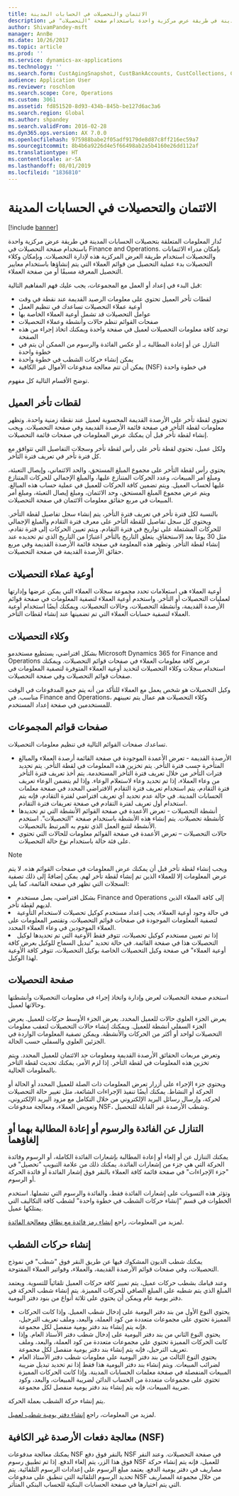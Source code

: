 ```yaml
---
title: الائتمان والتحصيلات في الحسابات المدينة
description: تتم إدارة معلومات تحصيلات الحسابات المدينة في طريقة عرض مركزية واحدة باستخدام صفحة "التحصيلات" في Microsoft Dynamics 365 for Finance and Operations. بإمكان مدراء الائتمانات والتحصيلات استخدام طريقة العرض المركزية هذه لإدارة التحصيلات. وبإمكان وكلاء التحصيلات بدء عملية التحصيل من قوائم العملاء التي يتم إنشاؤها باستخدام معايير التحصيل المعرفة مسبقًا أو من صفحة العملاء.
author: ShivamPandey-msft
manager: AnnBe
ms.date: 10/26/2017
ms.topic: article
ms.prod: ''
ms.service: dynamics-ax-applications
ms.technology: ''
ms.search.form: CustAgingSnapshot, CustBankAccounts, CustCollections, CustCollectionsActivitiesListPage, CustCollectionsAgent, CustCollectionsCaseListPage, CustCollectionsPool, CustCollectionsPoolsListPage, CustTable
audience: Application User
ms.reviewer: roschlom
ms.search.scope: Core, Operations
ms.custom: 3061
ms.assetid: fd851520-8d93-434b-845b-be127d6ac3a6
ms.search.region: Global
ms.author: shpandey
ms.search.validFrom: 2016-02-28
ms.dyn365.ops.version: AX 7.0.0
ms.openlocfilehash: 975988babe2f05adf9179de8d87c8ff216ec59a7
ms.sourcegitcommit: 8b4b6a9226d4e5f66498ab2a5b4160e26dd112af
ms.translationtype: HT
ms.contentlocale: ar-SA
ms.lasthandoff: 08/01/2019
ms.locfileid: "1836810"
---
```

# <a name="credit-and-collections-in-accounts-receivable"></a>الائتمان والتحصيلات في الحسابات المدينة

[!include [banner](../includes/banner.md)]

تُدار المعلومات المتعلقة بتحصيلات الحسابات المدينة في طريقة عرض مركزية واحدة باستخدام صفحة التحصيلات في Finance and Operations. بإمكان مدراء الائتمانات والتحصيلات استخدام طريقة العرض المركزية هذه لإدارة التحصيلات. وبإمكان وكلاء التحصيلات بدء عملية التحصيل من قوائم العملاء التي يتم إنشاؤها باستخدام معايير التحصيل المعرفة مسبقًا أو من صفحة العملاء.

قبل البدء في إعداد أو العمل مع المجموعات، يجب عليك فهم المفاهيم التالية:
-   لقطات تأخر العميل تحتوي على معلومات الرصيد القديمة عند نقطة في وقت
-   أوعية عملاء التحصيلات تساعدك في تنظيم العمل
-   عوامل التحصيلات قد تشمل أوعية العملاء الخاصة بها
-   صفحات القوائم تنظم حالات وأنشطة وعملاء التحصيلات
-   توجد كافة معلومات التحصيلات لعميل في صفحة واحدة ويمكنك اتخاذ إجراء من هذه الصفحة
-   التنازل عن أو إعادة المطالبة بـ أو عكس الفائدة والرسوم من الممكن أن يتم في خطوة واحدة
-   يمكن إنشاء حركات الشطب في خطوة واحدة
-   يمكن أن تتم معالجة مدفوعات الأموال غير الكافية (NSF) في خطوة واحدة

توضح الأقسام التالية كل مفهوم.

## <a name="customer-aging-snapshots"></a>لقطات تأخر العميل 
تحتوي لقطة تأخر على الأرصدة القديمة المحسوبة لعميل عند نقطة زمنية واحدة. وتظهر معلومات لقطة التأخر في صفحة قائمة الأرصدة القديمة وفي صفحة التحصيلات. ويجب إنشاء لقطة تأخر قبل أن يمكنك عرض المعلومات في صفحات قائمة التحصيلات. 

ولكل عميل، تحتوي لقطة تأخر على رأس لقطة تأخر وسجلات التفاصيل التي تتوافق مع كل فترة تأخر في تعريف فترة التأخر. 

يحتوي رأس لقطة التأخر على مجموع المبلغ المستحق، والحد الائتماني، وإيصال التعبئة، ومبلغ أمر المبيعات، وعدد الحركات المتنازع عليها، والمبلغ الإجمالي للحركات المتنازع عليها لحساب العميل. ويتم تضمين كافة الحركات للعميل في عملية حساب هذه المبالغ. ويتم عرض مجموع المبلغ المستحق، وحد الائتمان، ومبلغ إيصال التعبئة، ومبلغ أمر المبيعات في مربع حقائق معلومات الائتمان في صفحة التحصيلات. 

بالنسبة لكل فترة تأخر في تعريف فترة التأخر، يتم إنشاء سجل تفاصيل لقطة التأخر. ويحتوي كل سجل تفاصيل للقطة التأخر على معرف فترة التقادم والمبلغ الإجمالي للحركات المشتملة على تواريخ في فترة التقادم. ويتم تعيين الحركات إلى فترة تقادم، مثل 30 يومًا بعد الاستحقاق. يتعلق التاريخ بالتأخر اعتبارًا من التاريخ الذي تم تحديده عند إنشاء لقطة التأخر. وتظهر هذه المعلومة في صفحة قائمة الأرصدة القديمة وفي مربع حقائق الأرصدة القديمة في صفحة التحصيلات.

## <a name="collections-customer-pools"></a> أوعية عملاء التحصيلات
أوعية العملاء هي استعلامات تحدد مجموعة سجلات العملاء التي يمكن عرضها وإدارتها لعمليات التحصيلات أو التأخر. واستخدم أوعية العملاء لتصفية المعلومات في صفحة قوائم الأرصدة القديمة، وأنشطة التحصيلات، وحالات التحصيلات. ويمكنك أيضًا استخدام أوعية العملاء لتصفية حسابات العملاء التي تم تضمينها عند إنشاء لقطات التأخر.

## <a name="collections-agents"></a>وكلاء التحصيلات
بشكل افتراضي، يستطيع مستخدمو Microsoft Dynamics 365 for Finance and Operations عرض كافة معلومات العملاء في صفحات قوائم التحصيلات. ويمكنك استخدام سجلات وكلاء التحصيلات لتحديد أوعية العملاء المتوفرة لتصفية المعلومات في صفحات قوائم التحصيلات وفي صفحة التحصيلات. 

وكيل التحصيلات هو شخص يعمل مع العملاء للتأكد من أنه يتم جمع المدفوعات في الوقت مناسب. في Finance and Operations، وكلاء التحصيلات هم عمال يتم تعيينهم للمستخدمين في صفحة إعداد المستخدم.

## <a name="collections-list-pages"></a>صفحات قوائم المجموعات
تساعدك صفحات القوائم التالية في تنظيم معلومات التحصيلات.
-   الأرصدة القديمة‬ - تعرض الأعمدة الموجودة في صفحة القائمة أرصدة العملاء والمبالغ المتأخرة حسب فترة التأخر. يتم تخزين هذه المعلومات في لقطة التأخر. يتم تحديد فترات التأخر من خلال تعريف فترة التأخر المستخدمة. يتم أخذ تعريف فترة التأخر من وعاء العملاء، إذا تم تحديد وعاء لاستعلام الوعاء. وإذا لم يتضمن الوعاء تعريف فترة التقادم، يتم استخدام تعريف فترة التقادم الافتراضي المحدد في صفحة معلمات الحسابات المدينة. في حالة عدم تحديد أي تعريف افتراضي لفترة التقادم، فإنه يتم استخدام أول تعريف لفترة التقادم في صفحة تعريفات فترة التقادم.
-   أنشطة التحصيلات - تعرض الأعمدة في صفحة القوائم الأنشطة التي تم تحديدها كأنشطة تحصيلات. يتم إنشاء هذه الأنشطة باستخدام صفحة "التحصيلات". استخدم الأنشطة لتتبع العمل الذي تقوم به المرتبط بالتحصيلات.
-   حالات التحصيلات – تعرض الأعمدة في صفحة القوائم معلومات للحالات التي تحتوي على فئة حالة باستخدام نوع حالة التحصيلات.

> [!NOTE]
> ويجب إنشاء لقطة تأخر قبل أن يمكنك عرض المعلومات في صفحات القوائم هذه. لا يتم عرض المعلومات إلا للعملاء الذين تم إنشاء لقطة تأخر لهم. يمكن إضافةً إلى ذلك تصفية السجلات التي تظهر في صفحة القائمة، كما يلي:
> <li>بشكل افتراضي، يصل مستخدم Finance and Operations إلى كافة العملاء الذين لديهم لقطة تأخر.</li>
> <li>في حالة وجود أوعية العملاء، يجب إعداد مستخدم كوكيل تحصيلات لاستخدام التأوعية لتصفية المعلومات الموجودة في صفحات قوائم التحصيلات. وتقتصر المعلومات على العملاء الموجودين في وعاء العملاء المحدد.</li>
> <li>إذا تم تعيين مستخدم كوكيل تحصيلات، تتوفر فقط الأوعية التي تم تحديدها لوكيل التحصيلات هذا في صفحة القائمة. في حالة تحديد "‏‫تبديل السماح للوكيل بعرض كافة أوعية العملاء‬" في صفحة وكيل التحصيلات الخاصة بوكيل التحصيلات، تتوفر كافة الأوعية لهذا الوكيل.</li>


## <a name="collections-page"></a> صفحة التحصيلات
استخدم صفحة التحصيلات لعرض وإدارة واتخاذ إجراء في معلومات التحصيلات وأنشطتها وحالاتها لعميل. 

يعرض الجزء العلوي حالات للعميل المحدد. يعرض الجزء الأوسط حركات للعميل. يعرض الجزء السفلي أنشطة للعميل. ويمكنك إنشاء حالات التحصيلات لتعقب معلومات التحصيلات لواحد أو أكثر من الحركات والأنشطة. ويمكن تصفية المعلومات الواردة في الجزئين العلوي والسفلي حسب الحالة. 

وتعرض مربعات الحقائق الأرصدة القديمة ومعلومات حد الائتمان للعميل المحدد. ويتم تخزين هذه المعلومات في لقطة التأخر. إذا لزم الأمر، يمكنك تحديث لقطة التأخر بالمعلومات الحالية. 

ويحتوي جزء الإجراء على أزرار تعرض المعلومات ذات الصلة للعميل المحدد أو الحالة أو الحركة أو النشاط. يمكنك أيضًا تنفيذ الإجراءات الشائعة، مثل تغيير حالة التحصيلات لحركة، وإرسال رسائل البريد الإلكتروني من خلال التكامل مع مزود البريد الإلكتروني، وتعويض العملاء، ومعالجة مدفوعات NSF، وشطب الأرصدة غير القابلة للتحصيل.

## <a name="waive-reinstate-or-reverse-interest-and-fees"></a> التنازل عن الفائدة والرسوم أو إعادة المطالبة بهما أو إلغاؤهما 
يمكنك التنازل عن أو إلغاء أو إعادة المطالبة بإشعارات الفائدة الكاملة، أو الرسوم وفائدة الحركة التي هي جزء من إشعارات الفائدة. يمكنك ذلك من علامة التبويب "تحصيل" في "جزء الإجراءات" في صفحة قائمة كافة العملاء بالنقر فوق إشعار الفائدة أو فائدة الحركة أو الرسوم. 

وتؤثر هذه التسويات على إشعارات الفائدة فقط، والفائدة والرسوم التي تشملها. استخدم الخطوات في قسم "إنشاء حركات الشطب في خطوة واحدة" لشطب كافة التكاليف التي يمتلكها عميل.

لمزيد من المعلومات، راجع [إنشاء رمز فائدة مع نطاق‬](tasks/create-interest-code-range.md) و[معالجة الفائدة](tasks/process-interest.md). 

## <a name="create-writeoff-transactions"></a>إنشاء حركات الشطب
يمكنك شطب الديون المشكوك فيها عن طريق النقر فوق "شطب" في نموذج التحصيلات، وفي صفحات قوائم الأرصدة القديمة، والعملاء، وفواتير العملاء المفتوحة. 

وعند قيامك بشطب حركات عميل، يتم تمييز كافة حركات العميل تلقائياً للتسوية. ويعتمد المبلغ الذي يتم شطبه على المبلغ الصافي للحركات المميزة. يتم إنشاء شطب الحركة في دفتر يومية عام ويمكن أن يحتوي على ثلاثة أنواع من بنود دفتر اليومية.

-   يحتوي النوع الأول من بند دفتر اليومية على إدخال شطب العميل. وإذا كانت الحركات المميزة تحتوي على مجموعات متعددة من كود العملة، والبعد، وملف تعريف الترحيل، فإنه يتم إنشاء بند دفتر يومية منفصل لكل مجموعة.
-   يحتوي النوع الثاني من بند دفتر اليومية على إدخال شطب دفتر الأستاذ العام. وإذا كانت الحركات المميزة تحتوي على مجموعات متعددة من كود العملة، والبعد، وملف تعريف الترحيل، فإنه يتم إنشاء بند دفتر يومية منفصل لكل مجموعة.
-   يحتوي النوع الثالث من بند دفتر اليومية على معلومات شطب دفتر الأستاذ العام لضرائب المبيعات. ويتم إنشاء بند دفتر اليومية هذا فقط إذا تم تحديد تبديل ضريبة المبيعات المنفصلة في صفحة معلمات الحسابات المدينة. وإذا كانت الحركات المميزة تحتوي على مجموعات متعددة من الحساب الدائن لضريبة المبيعات، والبعد، وكود ضريبة المبيعات، فإنه يتم إنشاء بند دفتر يومية منفصل لكل مجموعة.

يتم إنشاء حركة الشطب بعملة الحركة.

لمزيد من المعلومات، راجع [إنشاء دفتر يومية شطب لعميل](tasks/create-write-off-journal-customer.md).

<a name="process-not-sufficient-funds-nsf-payments"></a> معالجة دفعات الأرصدة غير الكافية (NSF)  
--------------------------------------------

يمكنك معالجة مدفوعات NSF بالنقر فوق دفع NSF في صفحة التحصيلات. وعند النقر فوق هذا الزر، يتم إلغاء الدفع. إذا تم تطبيق رسوم NSF للعميل، فإنه يتم إنشاء حركة مصاريف في دفتر يومية الدفع. يعتمد مبلغ الرسوم على إعدادات الرسوم التلقائية. يتم تحديد الرسوم التلقائية التي تنطبق على مدفوعات NSF من خلال مجموعة المصاريف التي يتم اختيارها في صفحة الحسابات البنكية للحساب البنكي المتأثر.





